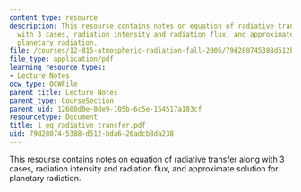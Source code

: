 ```yaml
---
content_type: resource
description: This resourse contains notes on equation of radiative transfer along
  with 3 cases, radiation intensity and radiation flux, and approximate solution for
  planetary radiation.
file: /courses/12-815-atmospheric-radiation-fall-2006/79d280745388d512bda626adcb8da238_1_eq_radiative_transfer.pdf
file_type: application/pdf
learning_resource_types:
- Lecture Notes
ocw_type: OCWFile
parent_title: Lecture Notes
parent_type: CourseSection
parent_uid: 12600d0e-8de9-105b-6c5e-154517a183cf
resourcetype: Document
title: 1_eq_radiative_transfer.pdf
uid: 79d28074-5388-d512-bda6-26adcb8da238
---
```

This resourse contains notes on equation of radiative transfer along with 3 cases, radiation intensity and radiation flux, and approximate solution for planetary radiation.

